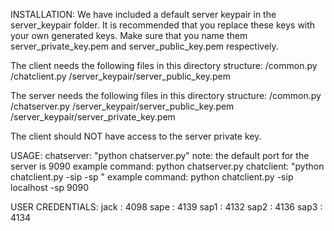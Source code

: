 INSTALLATION:
We have included a default server keypair in the server_keypair folder. It is recommended that you replace these keys with your own generated keys. Make sure that you name them server_private_key.pem and server_public_key.pem respectively. 

The client needs the following files in this directory structure:
/common.py
/chatclient.py
/server_keypair/server_public_key.pem

The server needs the following files in this directory structure:
/common.py
/chatserver.py
/server_keypair/server_public_key.pem
/server_keypair/server_private_key.pem

The client should NOT have access to the server private key.

USAGE:
chatserver: "python chatserver.py"
  note: the default port for the server is 9090
  example command:
    python chatserver.py
chatclient: "python chatclient.py -sip <serverip> -sp <serverport>"
  example command:
    python chatclient.py -sip localhost -sp 9090

USER CREDENTIALS:
jack : 4098
sape : 4139
sap1 : 4132
sap2 : 4136
sap3 : 4134

